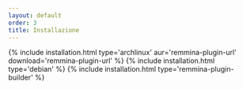 ```yaml
---
layout: default
order: 3
title: Installazione
---
```

{% include installation.html type='archlinux' aur='remmina-plugin-url' download='remmina-plugin-url' %}
{% include installation.html type='debian' %}
{% include installation.html type='remmina-plugin-builder' %}
